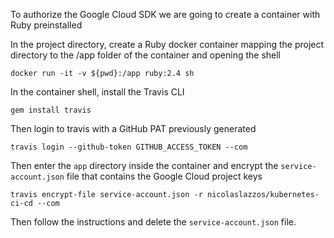 To authorize the Google Cloud SDK we are going to create a container with Ruby preinstalled

In the project directory, create a Ruby docker container mapping the project directory to the /app folder of the container and opening the shell

```
docker run -it -v ${pwd}:/app ruby:2.4 sh
```

In the container shell, install the Travis CLI

```
gem install travis
```

Then login to travis with a GitHub PAT previously generated

```
travis login --github-token GITHUB_ACCESS_TOKEN --com
```

Then enter the `app` directory inside the container and encrypt the `service-account.json` file that contains the Google Cloud project keys

```
travis encrypt-file service-account.json -r nicolaslazzos/kubernetes-ci-cd --com
```

Then follow the instructions and delete the `service-account.json` file.
